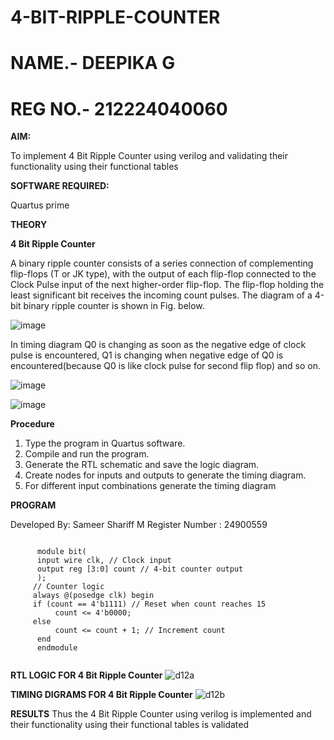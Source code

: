 # 4-BIT-RIPPLE-COUNTER
# NAME.- DEEPIKA G
# REG NO.- 212224040060

**AIM:**

To implement  4 Bit Ripple Counter using verilog and validating their functionality using their functional tables

**SOFTWARE REQUIRED:**

Quartus prime

**THEORY**

**4 Bit Ripple Counter**

A binary ripple counter consists of a series connection of complementing flip-flops (T or JK type), with the output of each flip-flop connected to the Clock Pulse input of the next higher-order flip-flop. The flip-flop holding the least significant bit receives the incoming count pulses. The diagram of a 4-bit binary ripple counter is shown in Fig. below.

![image](https://github.com/naavaneetha/4-BIT-RIPPLE-COUNTER/assets/154305477/cb4b74d4-31ab-4359-95d0-d22e67daba13)

In timing diagram Q0 is changing as soon as the negative edge of clock pulse is encountered, Q1 is changing when negative edge of Q0 is encountered(because Q0 is like clock pulse for second flip flop) and so on.

![image](https://github.com/naavaneetha/4-BIT-RIPPLE-COUNTER/assets/154305477/a573a7d6-014e-4e54-93e6-e2ac9530960b)

![image](https://github.com/naavaneetha/4-BIT-RIPPLE-COUNTER/assets/154305477/85e1958a-2fc1-49bb-9a9f-d58ccbf3663c)

**Procedure**

 1. Type the program in Quartus software.
 2. Compile and run the program.
 3. Generate the RTL schematic and save the logic diagram.
 4. Create nodes for inputs and outputs to generate the timing diagram.
 5. For different input combinations generate the timing diagram

**PROGRAM**

Developed By: Sameer Shariff M 
Register Number : 24900559


```
    
      module bit(
      input wire clk, // Clock input
      output reg [3:0] count // 4-bit counter output
      );
     // Counter logic
     always @(posedge clk) begin
     if (count == 4'b1111) // Reset when count reaches 15
          count <= 4'b0000;
     else
          count <= count + 1; // Increment count
      end    
      endmodule


```
  
**RTL LOGIC FOR 4 Bit Ripple Counter**
![d12a](https://github.com/user-attachments/assets/608e0346-9f83-4922-8d16-144b75526153)

**TIMING DIGRAMS FOR 4 Bit Ripple Counter**
![d12b](https://github.com/user-attachments/assets/70e39a30-0bbd-45e8-9670-9a66c177f242)

**RESULTS**
 Thus the 4 Bit Ripple Counter using verilog is implemented and their functionality
 using their functional tables is validated
